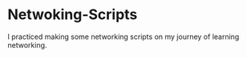 # Netwoking-Scripts
I practiced making some networking scripts on my journey of learning networking.
